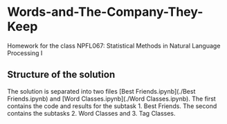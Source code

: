 # Words-and-The-Company-They-Keep

Homework for the class NPFL067: Statistical Methods in Natural Language Processing I

## Structure of the solution

The solution is separated into two files [Best Friends.ipynb](./Best Friends.ipynb) and [Word Classes.ipynb](./Word Classes.ipynb). The first contains the code and results for the subtask 1. Best Friends. The second contains the subtasks 2. Word Classes and 3. Tag Classes.
